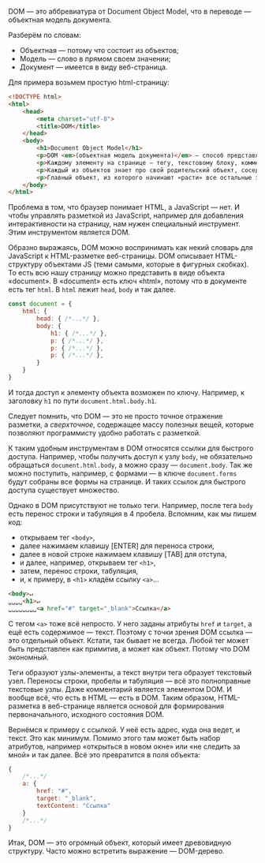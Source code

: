DOM — это аббревиатура от Document Object Model, что в переводе — объектная модель документа.

Разберём по словам:
* Объектная — потому что состоит из объектов;
* Модель — слово в прямом своем значении;
* Документ — имеется в виду веб-страница.

Для примера возьмем простую html-страницу:
```html
<!DOCTYPE html>
<html>
    <head>
        <meta charset="utf-8">
        <title>DOM</title>
    </head>
    <body>
        <h1>Document Object Model</h1>
        <p>DOM <em>(объектная модель документа)</em> — способ представления разметки страницы в виде связанных между собой объектов</p>
        <p>Каждому элементу на странице — тегу, текстовому блоку, комментарию — в JS ставится в соответствие объект</p>
        <p>Каждый из объектов знает про свой родительский объект, соседние объекты и объекты, расположенные внутри него</p>
        <p>Главный объект, из которого начинают «расти» все остальные элементы DOM-дерева — <code>document</code></code></p>
    </body>
</html>
```
Проблема в том, что браузер понимает HTML, а JavaScript — нет. И чтобы управлять разметкой из JavaScript, например для добавления интерактивности на страницу, нам нужен специальный инструмент. Этим инструментом является DOM.

Образно выражаясь, DOM можно воспринимать как некий словарь для JavaScript к HTML-разметке веб-страницы. DOM описывает HTML-структуру объектами JS (теми самыми, которые в фигурных скобках). То есть всю нашу страницу можно представить в виде объекта «document». В «document» есть ключ «html», потому что в документе есть тег ```html```. В ```html``` лежит ```head```, ```body``` и так далее.
```javascript
const document = {
    html: {
        head: { /*...*/ },
        body: {
            h1: { /*...*/ },
            p: { /*...*/ },
            p: { /*...*/ },
            p: { /*...*/ },
        }
    }
}
```
И тогда доступ к элементу объекта возможен по ключу. Например, к заголовку ```h1``` по пути ```document.html.body.h1```.

Следует помнить, что DOM — это не просто точное отражение разметки, а *сверхточное*, содержащее массу полезных вещей, которые позволяют программисту удобно работать с разметкой.

К таким удобным инструментам в DOM относятся ссылки для быстрого доступа. Например, чтобы получить доступ к узлу ```body```, не обязательно обращаться ```document.html.body```, а можно сразу — ```document.body```. Так же можно поступить, например, с формами — в ключе ```document.forms``` будут собраны все формы на странице. И таких ссылок для быстрого доступа существует множество.

Однако в DOM присутствуют не только теги. Например, после тега ```body``` есть перенос строки и табуляция в 4 пробела. Вспомним, как мы пишем код:

* открываем тег ```<body>```,
* далее нажимаем клавишу [ENTER] для переноса строки,
* далее в новой строке нажимаем клавишу [TAB] для отступа,
* и далее, например, открываем тег ```<h1>```,
* затем, перенос строки, табуляция,
* и, к примеру, в ```<h1>``` кладём ссылку ```<a>```…
```html
<body>↵
␣␣␣␣<h1>↵
␣␣␣␣␣␣␣␣<a href="#" target="_blank">Ссылка</a>
```
С тегом ```<a>``` тоже всё непросто. У него заданы атрибуты ```href``` и ```target```, а ещё есть содержимое — текст. Поэтому с точки зрения DOM ссылка — это отдельный объект. Кстати, так бывает не всегда. Любой тег может быть представлен как примитив, а может как объект. Потому что DOM экономный.

Теги образуют узлы-элементы, а текст внутри тега образует текстовый узел. Переносы строки, пробелы и табуляция — всё это полноправные текстовые узлы. Даже комментарий является элементом DOM. И вообще всё, что есть в HTML — есть в DOM. Таким образом, HTML-разметка в веб-странице является основой для формирования первоначального, исходного состояния DOM.

Вернёмся к примеру с ссылкой. У неё есть адрес, куда она ведет, и текст. Это как минимум. Помимо этого там может быть набор атрибутов, например «открыться в новом окне» или «не следить за мной» и так далее. Всё это превратится в поля объекта:
```javascript
{
    /*...*/
    a: {
        href: "#",
        target: "_blank",
        textContent: "Ссылка"
    }
    /*...*/
}
```
Итак, DOM — это огромный объект, который имеет древовидную структуру. Часто можно встретить выражение — DOM-дерево.
